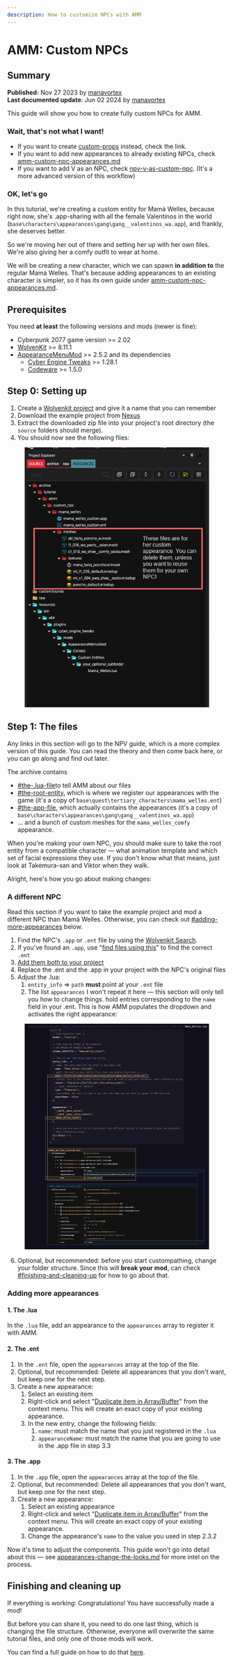 ```yaml
---
description: How to customize NPCs with AMM
---
```


# AMM: Custom NPCs

## **Summary**

**Published:** Nov 27 2023 by [manavortex](https://app.gitbook.com/u/NfZBoxGegfUqB33J9HXuCs6PVaC3 "mention")\
**Last documented update**: Jun 02 2024 by [manavortex](https://app.gitbook.com/u/NfZBoxGegfUqB33J9HXuCs6PVaC3 "mention")

This guide will show you how to create fully custom NPCs for AMM.

### Wait, that's not what I want!

* If you want to create [custom-props](../custom-props/ "mention") instead, check the link.
* If you want to add new appearances to already existing NPCs, check [amm-custom-npc-appearances.md](amm-custom-npc-appearances.md "mention")
* If you want to add V as an NPC, check [npv-v-as-custom-npc](../../../../modding-guides/npcs/npv-v-as-custom-npc/ "mention"). (It's a more advanced version of this workflow)

### OK, let's go

In this tutorial, we're creating a custom entity for Mamá Welles, because right now, she's .app-sharing with all the female Valentinos in the world (`base\characters\appearances\gang\gang__valentinos_wa.app`), and frankly, she deserves better.

So we're moving her out of there and setting her up with her own files. We're also giving her a comfy outfit to wear at home.

We will be creating a new character, which we can spawn **in addition to** the regular Mamá Welles. That's because adding appearances to an existing character is simpler, so it has its own guide under [amm-custom-npc-appearances.md](amm-custom-npc-appearances.md "mention").

## Prerequisites

You need **at least** the following versions and mods (newer is fine):

* Cyberpunk 2077 game version >= 2.02
* [WolvenKit](https://github.com/WolvenKit/WolvenKit-nightly-releases/releases) >= 8.11.1
* [AppearanceMenuMod](https://www.nexusmods.com/cyberpunk2077/mods/790) >= 2.5.2 and its dependencies
  * [Cyber Engine Tweaks](https://www.nexusmods.com/cyberpunk2077/mods/107) >= 1.28.1
  * [Codeware](https://www.nexusmods.com/cyberpunk2077/mods/7780) >= 1.5.0

## Step 0: Setting up

1. Create a [Wolvenkit project](https://app.gitbook.com/s/-MP\_ozZVx2gRZUPXkd4r/wolvenkit-app/usage/wolvenkit-projects) and give it a name that you can remember
2. Download the example project from [Nexus](https://www.nexusmods.com/cyberpunk2077/mods/11268/)
3. Extract the downloaded zip file into your project's root directory (the `source` folders should merge).
4. You should now see the following files:

<figure><img src="../../../../.gitbook/assets/custom_npc_files.png" alt=""><figcaption></figcaption></figure>

## Step 1: The files

Any links in this section will go to the NPV guide, which is a more complex version of this guide. You can read the theory and then come back here, or you can go along and find out later.

The archive contains

* [#the-.lua-file](../../../../modding-guides/npcs/npv-v-as-custom-npc/npv-creating-a-custom-npc.md#the-.lua-file "mention")to tell AMM about our files
* [#the-root-entity](../../../../modding-guides/npcs/npv-v-as-custom-npc/npv-creating-a-custom-npc.md#the-root-entity "mention"), which is where we register our appearances with the game (it's a copy of `base\quest\tertiary_characters\mama_welles.ent`)
* [#the-app-file](../../../../modding-guides/npcs/npv-v-as-custom-npc/npv-creating-a-custom-npc.md#the-app-file "mention"), which actually contains the appearances (it's a copy of `base\characters\appearances\gang\gang__valentinos_wa.app`)
* … and a bunch of custom meshes for the `mama_welles_comfy` appearance.

When you're making your own NPC, you should make sure to take the root entity from a compatible character — what animation template and which set of facial expressions they use. If you don't know what that means, just look at Takemura-san and Viktor when they walk.

Alright, here's how you go about making changes:

### A different NPC

Read this section if you want to take the example project and mod a different NPC than Mamá Welles. Otherwise, you can check out [#adding-more-appearances](./#adding-more-appearances "mention") below.

1. Find the NPC's `.app` or `.ent` file by using the [Wolvenkit Search](https://app.gitbook.com/s/-MP\_ozZVx2gRZUPXkd4r/wolvenkit-app/usage/wolvenkit-search-finding-files).
2. If you've found an `.app`, use "[find files using this](https://app.gitbook.com/s/-MP\_ozZVx2gRZUPXkd4r/wolvenkit-app/editor/asset-browser#find-files-using-this)" to find the correct `.ent`
3. [Add them both to your project](https://app.gitbook.com/s/-MP\_ozZVx2gRZUPXkd4r/wolvenkit-app/editor/asset-browser#adding-files-to-projects)
4. Replace the .ent and the .app in your project with the NPC's original files
5. Adjust the .lua:
   1. `entity_info` => `path` **must** point at your `.ent` file
   2. The list `appearances` I won't repeat it here — this section will only tell you how to change things. hold entries corresponding to the `name` field in your .ent. This is how AMM populates the dropdown and activates the right appearance:

<figure><img src="../../../../.gitbook/assets/amm_custom_npc_appearance.jpg" alt=""><figcaption></figcaption></figure>

6. Optional, but recommended: before you start custompathing, change your folder structure. Since this will **break your mod**, can check [#finishing-and-cleaning-up](./#finishing-and-cleaning-up "mention") for how to go about that.

### Adding more appearances

#### 1. The .lua

In the `.lua` file, add an appearance to the `appearances` array to register it with AMM.

#### 2. The .ent

1. In the `.ent` file, open the `appearances` array at the top of the file.
2. Optional, but recommended: Delete all appearances that you don't want, but keep one for the next step.
3. Create a new appearance:
   1. Select an existing item
   2. Right-click and select "[Duplicate item in Array/Buffer](https://app.gitbook.com/s/-MP\_ozZVx2gRZUPXkd4r/wolvenkit-app/editor/file-editor#duplicate-item-in-array-buffer "mention")" from the context menu. This will create an exact copy of your existing appearance.
   3. In the new entry, change the following fields:
      1. `name`: must match the name that you just registered in the `.lua`
      2. `appearanceName`: must match the name that you are going to use in the .app file in step 3.3

#### 3. The .app

1. In the `.app` file, open the `appearances` array at the top of the file.
2. Optional, but recommended: Delete all appearances that you don't want, but keep one for the next step.
3. Create a new appearance:
   1. Select an existing appearance
   2. Right-click and select "[Duplicate item in Array/Buffer](https://app.gitbook.com/s/-MP\_ozZVx2gRZUPXkd4r/wolvenkit-app/editor/file-editor#duplicate-item-in-array-buffer "mention")" from the context menu. This will create an exact copy of your existing appearance.
   3. Change the appearance's `name` to the value you used in step 2.3.2

Now it's time to adjust the components. This guide won't go into detail about this — see [appearances-change-the-looks.md](../../../../modding-guides/npcs/appearances-change-the-looks.md "mention") for more intel on the process.

## Finishing and cleaning up

If everything is working: Congratulations! You have successfully made a mod!

But before you can share it, you need to do one last thing, which is changing the file structure. Otherwise, everyone will overwrite the same tutorial files, and only one of those mods will work.

You can find a full guide on how to do that [here](../../../../modding-guides/items-equipment/moving-and-renaming-in-existing-projects.md).

